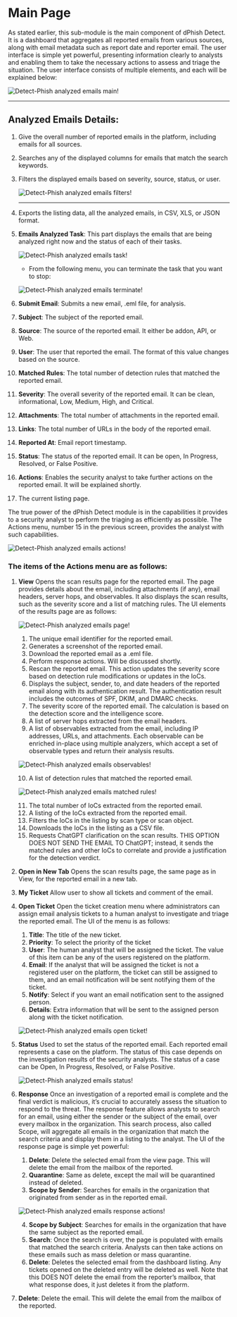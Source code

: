 # Main Page

As stated earlier, this sub-module is the main component of dPhish Detect. It is a dashboard that aggregates all reported emails from various sources, along with email metadata such as report date and reporter email. The user interface is simple yet powerful, presenting information clearly to analysts and enabling them to take the necessary actions to assess and triage the situation.
The user interface consists of multiple elements, and each will be explained below:

![Detect-Phish analyzed emails main!](../../assets/detect/analyzedEmails/main.png "Detect-Phish analyzed emails main")

---

## Analyzed Emails Details:
1. Give the overall number of reported emails in the platform, including emails for all sources.
2. Searches any of the displayed columns for emails that match the search keywords.
3. Filters the displayed emails based on severity, source, status, or user.

   ![Detect-Phish analyzed emails filters!](../../assets/detect/analyzedEmails/filters_list.png "Detect-Phish analyzed emails filters")

   ---

4. Exports the listing data, all the analyzed emails, in CSV, XLS, or JSON format.
5. **Emails Analyzed Task**: This part displays the emails that are being analyzed right now and the status of each of their tasks.

    ![Detect-Phish analyzed emails task!](../../assets/detect/analyzedEmails/emails_analyzed_tasks.png "Detect-Phish analyzed emails task")

    - From the following menu, you can terminate the task that you want to stop:

    ![Detect-Phish analyzed emails terminate!](../../assets/detect/analyzedEmails/task_terminate.png "Detect-Phish analyzed emails terminate")
    
6. **Submit Email**: Submits a new email, .eml file, for analysis. 
7. **Subject**: The subject of the reported email.
8. **Source**: The source of the reported email. It either be addon, API, or Web.
9. **User**: The user that reported the email. The format of this value changes based on the source.
10. **Matched Rules**: The total number of detection rules that matched the reported email.
11. **Severity**: The overall severity of the reported email. It can be clean, informational, Low, Medium, High, and Critical.
12. **Attachments**: The total number of attachments in the reported email.
13. **Links**: The total number of URLs in the body of the reported email.
14. **Reported At**: Email report timestamp.
15. **Status**: The status of the reported email. It can be open, In Progress, Resolved, or False Positive. 
16. **Actions**: Enables the security analyst to take further actions on the reported email. It will be explained shortly.
17. The current listing page.

The true power of the dPhish Detect module is in the capabilities it provides to a security analyst to perform the triaging as efficiently as possible. The Actions menu, number 15 in the previous screen, provides the analyst with such capabilities. 

![Detect-Phish analyzed emails actions!](../../assets/detect/analyzedEmails/emails_actions.png "Detect-Phish analyzed emails actions")

### The items of the Actions menu are as follows:
1. **View**
    Opens the scan results page for the reported email. The page provides details about the email, including attachments (if any), email headers, server hops, and observables. It also displays the scan results, such as the severity score and a list of matching rules.
    The UI elements of the results page are as follows:

    ![Detect-Phish analyzed emails page!](../../assets/detect/analyzedEmails/emails_analysis_page.png "Detect-Phish analyzed emails page")

    1. The unique email identifier for the reported email.
    2. Generates a screenshot of the reported email.
    3. Download the reported email as a .eml file.
    4. Perform response actions. Will be discussed shortly.
    5. Rescan the reported email. This action updates the severity score based on detection rule modifications or updates in the IoCs.
    6. Displays the subject, sender, to, and date headers of the reported email along with its authentication result. The authentication result includes the outcomes of SPF, DKIM, and DMARC checks.
    7. The severity score of the reported email. The calculation is based on the detection score and the intelligence score. 
    8. A list of server hops extracted from the email headers.
    9. A list of observables extracted from the email, including IP addresses, URLs, and attachments. Each observable can be enriched in-place using multiple analyzers, which accept a set of observable types and return their analysis results.

   ![Detect-Phish analyzed emails observables!](../../assets/detect/analyzedEmails/emails_observables.png "Detect-Phish analyzed emails observables")

    10. A list of detection rules that matched the reported email.

    ![Detect-Phish analyzed emails matched rules!](../../assets/detect/analyzedEmails/emails_matched_rules.png "Detect-Phish analyzed emails matched rules")

    11. The total number of IoCs extracted from the reported email.
    12. A listing of the IoCs extracted from the reported email. 
    13. Filters the IoCs in the listing by scan type or scan object.
    14. Downloads the IoCs in the listing as a CSV file.
    15. Requests ChatGPT clarification on the scan results. THIS OPTION DOES NOT SEND THE EMAIL TO ChatGPT; instead, it sends the matched rules and other IoCs to correlate and provide a justification for the detection verdict.

2. **Open in New Tab**
    Opens the scan results page, the same page as in View, for the reported email in a new tab. 

3. **My Ticket**
    Allow user to show all tickets and comment of the email.

4. **Open Ticket**
    Open the ticket creation menu where administrators can assign email analysis tickets to a human analyst to investigate and triage the reported email. The UI of the menu is as follows:

    1. **Title**: The title of the new ticket.
    2. **Priority**: To select the priority of the ticket
    4. **User**: The human analyst that will be assigned the ticket. The value of this item can be any of the users registered on the platform.
    3. **Email**: If the analyst that will be assigned the ticket is not a registered user on the platform, the ticket can still be assigned to them, and an email notification will be sent notifying them of the ticket.
    5. **Notify**: Select if you want an email notification sent to the assigned person.
    6. **Details**: Extra information that will be sent to the assigned person along with the ticket notification.

    ![Detect-Phish analyzed emails open ticket!](../../assets/detect/analyzedEmails/emails_open_ticket.png "Detect-Phish analyzed emails open ticket")

5. **Status**
    Used to set the status of the reported email. Each reported email represents a case on the platform. The status of this case depends on the investigation results of the security analysts. The status of a case can be Open, In Progress, Resolved, or False Positive.

    ![Detect-Phish analyzed emails status!](../../assets/detect/analyzedEmails/emails_status.png "Detect-Phish analyzed emails status")

6. **Response**
    Once an investigation of a reported email is complete and the final verdict is malicious, it’s crucial to accurately assess the situation to respond to the threat. The response feature allows analysts to search for an email, using either the sender or the subject of the email, over every mailbox in the organization. This search process, also called Scope, will aggregate all emails in the organization that match the search criteria and display them in a listing to the analyst. The UI of the response page is simple yet powerful:

    1. **Delete**: Delete the selected email from the view page. This will delete the email from the mailbox of the reported.
    2. **Quarantine**: Same as delete, except the mail will be quarantined instead of deleted.
    3. **Scope by Sender**: Searches for emails in the organization that originated from sender as in the reported email.

    ![Detect-Phish analyzed emails response actions!](../../assets/detect/analyzedEmails/emails_response_actions.png "Detect-Phish analyzed emails response actions")

    4. **Scope by Subject**: Searches for emails in the organization that have the same subject as the reported email.
    5. **Search**: Once the search is over, the page is populated with emails that matched the search criteria. Analysts can then take actions on these emails such as mass deletion or mass quarantine.
    6. **Delete**: Deletes the selected email from the dashboard listing. Any tickets opened on the deleted entry will be deleted as well. Note that this DOES NOT delete the email from the reporter’s mailbox, that what response does, it just deletes it from the platform.

7. **Delete**: Delete the email. This will delete the email from the mailbox of the reported.
